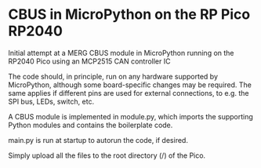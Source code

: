 # CBUS in MicroPython on the RP Pico RP2040

Initial attempt at a MERG CBUS module in MicroPython running on the RP2040 Pico
using an MCP2515 CAN controller IC

The code should, in principle, run on any hardware supported by MicroPython, although some
board-specific changes may be required. The same applies if different pins are used for external connections,
to e.g. the SPI bus, LEDs, switch, etc.

A CBUS module is implemented in module.py, which imports the supporting Python modules and contains
the boilerplate code.

main.py is run at startup to autorun the code, if desired.

Simply upload all the files to the root directory (/) of the Pico.